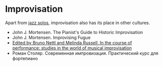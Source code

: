 Improvisation
===

Apart from [jazz solos](parts/jazz_solo.md), improvisation also has its place in other cultures.

- John J. Mortensen. The Pianist's Guide to Historic Improvisation
- John J. Mortensen. Improvising Fugue
- [Edited by Bruno Nettl and Melinda Russell. In the course of performance: studies in the world of musical improvisation](https://archive.org/details/incourseofperfor0000unse/mode/2up)
- Роман Столяр. Современная импровизация. Практический курс для фортепиано
